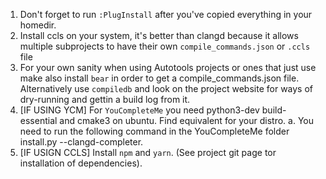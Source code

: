 1. Don't forget to run `:PlugInstall` after you've copied everything in your homedir.
2. Install ccls on your system, it's better than clangd because it allows multiple subprojects to have their own `compile_commands.json` or `.ccls` file
3. For your own sanity when using Autotools projects or ones that just use make also install `bear` in order to 
get a compile_commands.json file. Alternatively use `compiledb` and look on the project website for ways of dry-running and gettin a build log from it.
4. [IF USING YCM] For `YouCompleteMe` you need python3-dev build-essential and cmake3 on ubuntu. Find equivalent for your distro.
   a. You need to run the following command in the YouCompleteMe folder install.py --clangd-completer.
6. [IF USIGN CCLS] Install `npm` and `yarn`. (See project git page tor installation of dependencies).
